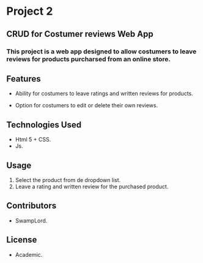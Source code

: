 # Project 2 

## CRUD for Costumer reviews Web App

### This project is a web app designed to allow costumers to leave reviews for products purcharsed from an online store.

## Features

- Ability for costumers to leave ratings and written reviews for products.

- Option for costumers to edit or delete their own reviews.

## Technologies Used

- Html 5 + CSS.
- Js.

## Usage

1. Select the product from de dropdown list.
2. Leave a rating and written review for the purchased product.

## Contributors
- SwampLord.

## License

- Academic.